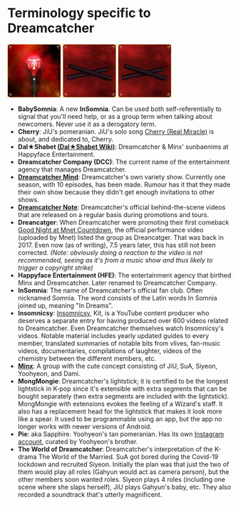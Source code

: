# Terminology specific to Dreamcatcher

![MongMongie](images/mongmongie.g.jpg) ![MongMongie (Extensions)](images/mongmongie_extension.g.jpg) ![MongMongie replacement head](images/mongmongie_extension.g.jpg)

* **BabySomnia**: A new **InSomnia**. Can be used both self-referentially to signal that you'll need help, or as a group term when talking about newcomers. Never use it as a derogatory term.
* **Cherry**: JiU's pomeranian. JiU's solo song [Cherry (Real Miracle)](https://www.youtube.com/watch?v=2L0q-nWS1xA) is
  about, and dedicated to, Cherry.
* **Dal★Shabet [(Dal★Shabet Wiki)](https://dalshabet.fandom.com/wiki/Dalshabet_Wiki)**: Dreamcatcher & Minx' sunbaenims at Happyface
  Entertainment.
* **Dreamcatcher Company (DCC)**: The current name of the entertainment agency that manages Dreamcatcher.
* **[Dreamcatcher Mind](https://www.youtube.com/playlist?list=PLmNaKWy1cIoF57e1tG9BTdbHv1sOIGllr)**: Dreamcatcher's own variety show. Currently
  one season, with 10 episodes, has been made. Rumour has it that they made their own show because they didn't get enough invitations to other shows.
* **[Dreamcatcher Note](https://www.youtube.com/playlist?list=PLmNaKWy1cIoF84UDSoRR7mhwTVJ3EVp6w)**: Dreamcatcher's official behind-the-scene videos that are released on a regular basis during promotions and tours.
* **Dreancatger**: When Dreamcatcher were promoting their first comeback [Good Night at Mnet Countdown](https://www.youtube.com/watch?v=IyK13KctCY8), the official performance video (uploaded by Mnet) listed the group as Dreancatger.
  That was back in 2017. Even now (as of writing), 7.5 years later, this has still not been corrected. *(Note: obviously doing a reaction to the video is not recommended, seeing as it's from a music show and thus likely to trigger a copyright strike)*
* **Happyface Entertainment (HFE)**: The entertainment agency that birthed Minx and Dreamcatcher. Later renamed to Dreamcatcher Company.
* **InSomnia**: The name of Dreamcatcher's official fan club. Often nicknamed Somnia. The word consists of the Latin words In Somnia joined up, meaning "In Dreams".
* **Insomnicsy**: [Insomnicsy](https://www.youtube.com/@insomnicsy), Kit, is a YouTube content producer who deserves a separate entry for having produced over 600 videos related to Dreamcatcher.
  Even Dreamcatcher themselves watch Insomnicsy's videos. Notable material includes yearly updated guides to every member, translated summaries of notable bits from vlives,
  fan-music videos, documentaries, compilations of laughter, videos of the chemistry between the different members, etc.
* **[Minx](A_brief_history_of_Minx.md)**: A group with the cute concept consisting of JiU, SuA, Siyeon, Yoohyeon, and Dami.
* **MongMongie**: Dreamcatcher's lightstick; it is certified to be the longest lightstick in K-pop since it's extensible with extra segments
  that can be bought separately (two extra segments are included with the lightstick). MongMongie with extensions evokes the feeling of
  a Wizard's staff. It also has a replacement head for the lightstick that makes it look more like a spear. It used to be programmable using
  an app, but the app no longer works with newer versions of Android.
* **Pie**: aka Sapphire. Yoohyeon's tan pomeranian. Has its own [Instagram account](https://www.instagram.com/havesomepiee/), curated by Yoohyeon's brother.
* **The World of Dreamcatcher**: Dreamcatcher's interpretation of the K-drama The World of the Married.
  SuA got bored during the Covid-19 lockdown and recruited Siyeon. Initially the plan was that just the two of them would play all roles (Gahyun would act as camera person),
  but the other members soon wanted roles. Siyeon plays 4 roles (including one scene where she slaps herself), JiU plays Gahyun's baby, etc.
  They also recorded a soundtrack that's utterly magnificent.
